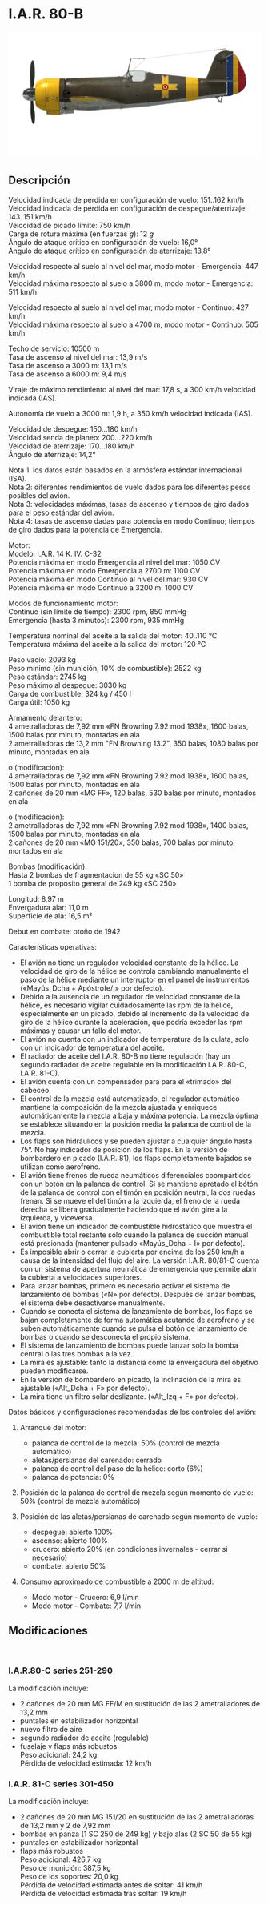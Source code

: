 # I.A.R. 80-B  
  
![iar80b](../images/iar80b.png)  
  
## Descripción  
  
Velocidad indicada de pérdida en configuración de vuelo: 151..162 km/h  
Velocidad indicada de pérdida en configuración de despegue/aterrizaje: 143..151 km/h  
Velocidad de picado límite: 750 km/h  
Carga de rotura máxima (en fuerzas <i>g</i>): 12 <i>g</i>  
Ángulo de ataque crítico en configuración de vuelo: 16,0°  
Ángulo de ataque crítico en configuración de aterrizaje: 13,8°  
  
Velocidad respecto al suelo al nivel del mar, modo motor - Emergencia: 447 km/h  
Velocidad máxima respecto al suelo a 3800 m, modo motor - Emergencia: 511 km/h  
  
Velocidad respecto al suelo al nivel del mar, modo motor - Continuo: 427 km/h  
Velocidad máxima respecto al suelo a 4700 m, modo motor - Continuo: 505 km/h  
  
Techo de servicio: 10500 m  
Tasa de ascenso al nivel del mar: 13,9 m/s  
Tasa de ascenso a 3000 m: 13,1 m/s  
Tasa de ascenso a 6000 m: 9,4 m/s  
  
Viraje de máximo rendimiento al nivel del mar: 17,8 s, a 300 km/h velocidad indicada (IAS).  
  
Autonomía de vuelo a 3000 m: 1,9 h, a 350 km/h velocidad indicada (IAS).  
  
Velocidad de despegue: 150...180 km/h  
Velocidad senda de planeo: 200...220 km/h  
Velocidad de aterrizaje: 170...180 km/h  
Ángulo de aterrizaje: 14,2°  
  
Nota 1: los datos están basados en la atmósfera estándar internacional (ISA).  
Nota 2: diferentes rendimientos de vuelo dados para los diferentes pesos posibles del avión.  
Nota 3: velocidades máximas, tasas de ascenso y tiempos de giro dados para el peso estándar del avión.  
Nota 4: tasas de ascenso dadas para potencia en modo Continuo; tiempos de giro dados para la potencia de Emergencia.  
  
Motor:  
Modelo: I.A.R. 14 K. IV. C-32  
Potencia máxima en modo Emergencia al nivel del mar: 1050 CV  
Potencia máxima en modo Emergencia a 2700 m: 1100 CV  
Potencia máxima en modo Continuo al nivel del mar: 930 CV  
Potencia máxima en modo Continuo a 3200 m: 1000 CV  
  
Modos de funcionamiento motor:  
Continuo (sin límite de tiempo): 2300 rpm, 850 mmHg  
Emergencia (hasta 3 minutos): 2300 rpm, 935 mmHg  
  
Temperatura nominal del aceite a la salida del motor: 40..110 °C  
Temperatura máxima del aceite a la salida del motor: 120 °C  
  
Peso vacío: 2093 kg  
Peso mínimo (sin munición, 10% de combustible): 2522 kg  
Peso estándar: 2745 kg  
Peso máximo al despegue: 3030 kg  
Carga de combustible: 324 kg / 450 l  
Carga útil: 1050 kg  
  
Armamento delantero:  
4 ametralladoras de 7,92 mm «FN Browning 7.92 mod 1938», 1600 balas, 1500 balas por minuto, montadas en ala  
2 ametralladoras de 13,2 mm "FN Browning 13.2", 350 balas, 1080 balas por minuto, montadas en ala  
  
o (modificación):  
4 ametralladoras de 7,92 mm «FN Browning 7.92 mod 1938», 1600 balas, 1500 balas por minuto, montadas en ala  
2 cañones de 20 mm «MG FF», 120 balas, 530 balas por minuto, montados en ala  
  
o (modificación):  
2 ametralladoras de 7,92 mm «FN Browning 7.92 mod 1938», 1400 balas, 1500 balas por minuto, montadas en ala  
2 cañones de 20 mm «MG 151/20», 350 balas, 700 balas por minuto, montados en ala  
  
  
Bombas (modificación):  
Hasta 2 bombas de fragmentacion de 55 kg «SC 50»  
1 bomba de propósito general de 249 kg «SC 250»  
  
Longitud: 8,97 m  
Envergadura alar: 11,0 m  
Superficie de ala: 16,5 m²  
  
Debut en combate: otoño de 1942  
  
Características operativas:  
- El avión no tiene un regulador velocidad constante de la hélice. La velocidad de giro de la hélice se controla cambiando manualmente el paso de la hélice mediante un interruptor en el panel de instrumentos («Mayús_Dcha + Apóstrofe/¡» por defecto).  
- Debido a la ausencia de un regulador de velocidad constante de la hélice, es necesario vigilar cuidadosamente las rpm de la hélice, especialmente en un picado, debido al incremento de la velocidad de giro de la hélice durante la aceleración, que podría exceder las rpm máximas y causar un fallo del motor.  
- El avión no cuenta con un indicador de temperatura de la culata, solo con un indicador de temperatura del aceite.  
- El radiador de aceite del I.A.R. 80-B no tiene regulación (hay un segundo radiador de aceite regulable en la modificación I.A.R. 80-C, I.A.R. 81-C).  
- El avión cuenta con un compensador para para el «trimado» del cabeceo.  
- El control de la mezcla está automatizado, el regulador automático mantiene la composición de la mezcla ajustada y enriquece automáticamente la mezcla a baja y máxima potencia. La mezcla óptima se establece situando en la posición media la palanca de control de la mezcla.  
- Los flaps son hidráulicos y se pueden ajustar a cualquier ángulo hasta 75°. No hay indicador de posición de los flaps. En la versión de bombardero en picado (I.A.R. 81), los flaps completamente bajados se utilizan como aerofreno.  
- El avión tiene frenos de rueda neumáticos diferenciales coompartidos con un botón en la palanca de control. Si se mantiene apretado el bótón de la palanca de control con el timón en posición neutral, la dos ruedas frenan. Si se mueve el del timón a la izquierda, el freno de la rueda derecha se libera gradualmente haciendo que el avión gire a la izquierda, y viceversa.  
- El avión tiene un indicador de combustible hidrostático que muestra el combustible total restante sólo cuando la palanca de succión manual está presionada (mantener pulsado «Mayús_Dcha + I» por defecto).  
- Es imposible abrir o cerrar la cubierta por encima de los 250 km/h a causa de la intensidad del flujo del aire. La versión I.A.R. 80/81-C cuenta con un sistema de apertura neumática de emergencia que permite abrir la cubierta a velocidades superiores.  
- Para lanzar bombas, primero es necesario activar el sistema de lanzamiento de bombas («N» por defecto). Después de lanzar bombas, el sistema debe desactivarse manualmente.  
- Cuando se conecta el sistema de lanzamiento de bombas, los flaps se bajan completamente de forma automática acutando de aerofreno y se suben automáticamente cuando se pulsa el botón de lanzamiento de bombas o cuando se desconecta el propio sistema.  
- El sistema de lanzamiento de bombas puede lanzar solo la bomba central o las tres bombas a la vez.  
- La mira es ajustable: tanto la distancia como la envergadura del objetivo pueden modificarse.  
- En la versión de bombardero en picado, la inclinación de la mira es ajustable («Alt_Dcha + F» por defecto).  
- La mira tiene un filtro solar deslizante. («Alt_Izq + F» por defecto).  
  
Datos básicos y configuraciones recomendadas de los controles del avión:  
1. Arranque del motor:  
	- palanca de control de la mezcla: 50% (control de mezcla automático)  
	- aletas/persianas del carenado: cerrado  
	- palanca de control del paso de la hélice: corto (6%)  
	- palanca de potencia: 0%  
  
2. Posición de la palanca de control de mezcla según momento de vuelo: 50% (control de mezcla automático)  
  
3. Posición de las aletas/persianas de carenado según momento de vuelo:  
	- despegue: abierto 100%  
	- ascenso: abierto 100%  
	- crucero: abierto 20% (en condiciones invernales - cerrar si necesario)  
	- combate: abierto 50%  
  
4. Consumo aproximado de combustible a 2000 m de altitud:  
	- Modo motor - Crucero: 6,9 l/min  
	- Modo motor - Combate: 7,7 l/min  
  
## Modificaciones  
  ﻿
  
### I.A.R.80-C series 251-290  
  
La modificación incluye:  
- 2 cañones de 20 mm MG FF/M en sustitución de las 2 ametralladores de 13,2 mm  
- puntales en estabilizador horizontal  
- nuevo filtro de aire  
- segundo radiador de aceite (regulable)  
- fuselaje y flaps más robustos  
Peso adicional: 24,2 kg  
Pérdida de velocidad estimada: 12 km/h  ﻿
  
### I.A.R. 81-C series 301-450  
  
La modificación incluye:  
- 2 cañones de 20 mm MG 151/20 en sustitución de las 2 ametralladoras de 13,2 mm y 2 de 7,92 mm  
- bombas en panza (1 SC 250 de 249 kg) y bajo alas (2 SC 50 de 55 kg)  
- puntales en estabilizador horizontal  
- flaps más robustos  
Peso adicional: 426,7 kg  
Peso de munición: 387,5 kg  
Peso de los soportes: 20,0 kg  
Pérdida de velocidad estimada antes de soltar: 41 km/h  
Pérdida de velocidad estimada tras soltar: 19 km/h  
